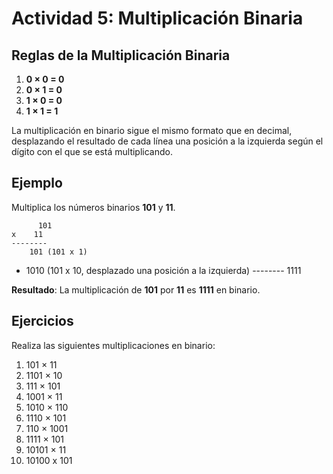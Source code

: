 # Actividad 5: Multiplicación Binaria

## Reglas de la Multiplicación Binaria

1. **0 × 0 = 0**
2. **0 × 1 = 0**
3. **1 × 0 = 0**
4. **1 × 1 = 1**

La multiplicación en binario sigue el mismo formato que en decimal, desplazando el resultado de cada línea una posición a la izquierda según el dígito con el que se está multiplicando.

## Ejemplo

Multiplica los números binarios **101** y **11**.

    	  101
  	x    11
	--------
 	    101 (101 x 1)
  +  1010 (101 x 10, desplazado una posición a la izquierda)
	--------
 	   1111

**Resultado**: La multiplicación de **101** por **11** es **1111** en binario.

## Ejercicios

Realiza las siguientes multiplicaciones en binario:

1. 101 × 11
2. 1101 × 10
3. 111 × 101
4. 1001 × 11
5. 1010 × 110
6. 1110 × 101
7. 110 × 1001
8. 1111 × 101
9. 10101 × 11
10. 10100 x 101

